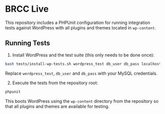 # BRCC Live

This repository includes a PHPUnit configuration for running integration tests against WordPress with all plugins and themes located in `wp-content`.

## Running Tests

1. Install WordPress and the test suite (this only needs to be done once):

```bash
bash tests/install-wp-tests.sh wordpress_test db_user db_pass localhost latest
```

Replace `wordpress_test`, `db_user` and `db_pass` with your MySQL credentials.

2. Execute the tests from the repository root:

```bash
phpunit
```

This boots WordPress using the `wp-content` directory from the repository so that all plugins and themes are available for testing.
